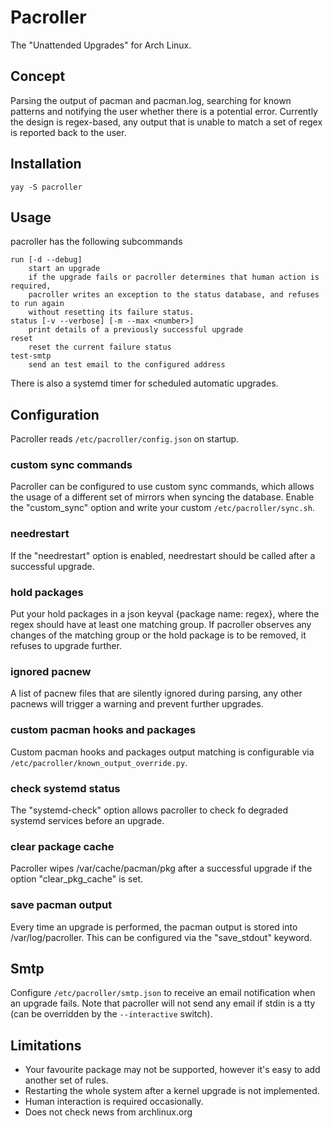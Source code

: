 # Pacroller
The "Unattended Upgrades" for Arch Linux.

## Concept
Parsing the output of pacman and pacman.log, searching for known patterns and notifying the user whether there is a potential error.
Currently the design is regex-based, any output that is unable to match a set of regex is reported back to the user.

## Installation
`yay -S pacroller`

## Usage
pacroller has the following subcommands
```
run [-d --debug]
    start an upgrade
    if the upgrade fails or pacroller determines that human action is required,
    pacroller writes an exception to the status database, and refuses to run again
    without resetting its failure status.
status [-v --verbose] [-m --max <number>]
    print details of a previously successful upgrade
reset
    reset the current failure status
test-smtp
    send an test email to the configured address
```
There is also a systemd timer for scheduled automatic upgrades.

## Configuration
Pacroller reads `/etc/pacroller/config.json` on startup.
### custom sync commands
Pacroller can be configured to use custom sync commands, which allows the usage of a different set of mirrors when syncing the database. Enable the "custom_sync" option and write your custom `/etc/pacroller/sync.sh`.
### needrestart
If the "needrestart" option is enabled, needrestart should be called after a successful upgrade.
### hold packages
Put your hold packages in a json keyval {package name: regex}, where the regex should have at least one matching group.
If pacroller observes any changes of the matching group or the hold package is to be removed, it refuses to upgrade further.
### ignored pacnew
A list of pacnew files that are silently ignored during parsing, any other pacnews will trigger a warning and prevent further upgrades.
### custom pacman hooks and packages
Custom pacman hooks and packages output matching is configurable via `/etc/pacroller/known_output_override.py`.
### check systemd status
The "systemd-check" option allows pacroller to check fo degraded systemd services before an upgrade.
### clear package cache
Pacroller wipes /var/cache/pacman/pkg after a successful upgrade if the option "clear_pkg_cache" is set.
### save pacman output
Every time an upgrade is performed, the pacman output is stored into /var/log/pacroller. This can be configured via the "save_stdout" keyword.

## Smtp
Configure `/etc/pacroller/smtp.json` to receive an email notification when an upgrade fails. Note that pacroller will not send any email if stdin is a tty (can be overridden by the `--interactive` switch).

## Limitations
- Your favourite package may not be supported, however it's easy to add another set of rules.
- Restarting the whole system after a kernel upgrade is not implemented.
- Human interaction is required occasionally.
- Does not check news from archlinux.org
